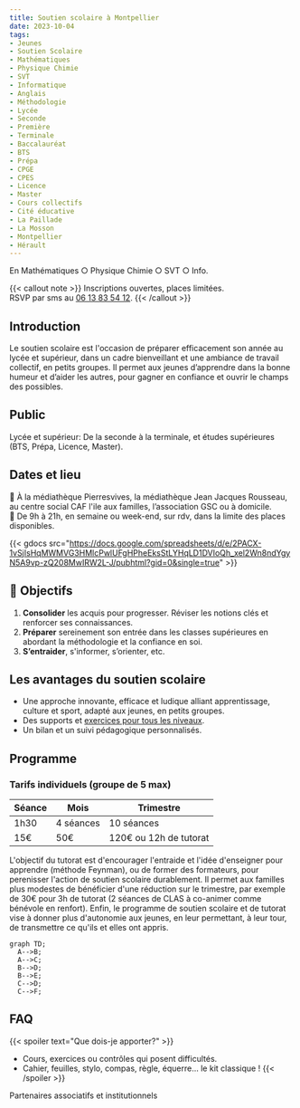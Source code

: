 ```yaml
---
title: Soutien scolaire à Montpellier
date: 2023-10-04
tags:
- Jeunes
- Soutien Scolaire
- Mathématiques
- Physique Chimie
- SVT
- Informatique
- Anglais
- Méthodologie
- Lycée
- Seconde 
- Première
- Terminale
- Baccalauréat
- BTS
- Prépa
- CPGE
- CPES
- Licence
- Master
- Cours collectifs
- Cité éducative
- La Paillade
- La Mosson
- Montpellier
- Hérault
---
```


En Mathématiques ○ Physique Chimie ○ SVT ○ Info.

<!--more-->

{{< callout note >}}
Inscriptions ouvertes, places limitées. <br>
RSVP par sms au <a href="tel:0613835412">06 13 83 54 12</a>.
{{< /callout >}}

## Introduction

Le soutien scolaire est l'occasion de préparer efficacement son année au lycée et supérieur, dans un cadre bienveillant et une ambiance de travail collectif, en petits groupes. Il permet aux jeunes d’apprendre dans la bonne humeur et d’aider les autres, pour gagner en confiance et ouvrir le champs des possibles.

## Public

Lycée et supérieur: De la seconde à la terminale, et études supérieures (BTS, Prépa, Licence, Master).

## Dates et lieu

📍 À la médiathèque Pierresvives, la médiathèque Jean Jacques Rousseau, au centre social CAF l'ile aux familles, l’association GSC ou à domicile. <br>
📅 De 9h à 21h, en semaine ou week-end, sur rdv, dans la limite des places disponibles.

{{< gdocs src="https://docs.google.com/spreadsheets/d/e/2PACX-1vSjIsHqMWMVG3HMlcPwlUFgHPheEksStLYHqLD1DVIoQh_xel2Wn8ndYgyN5A9vp-zQ208MwIRW2L-J/pubhtml?gid=0&single=true" >}}

## 🎯 Objectifs

1. <b>Consolider</b> les acquis pour progresser. Réviser les notions clés et renforcer ses connaissances.
2. <b>Préparer</b> sereinement son entrée dans les classes supérieures en abordant la méthodologie et la confiance en soi.
3. <b>S’entraider</b>, s'informer, s’orienter, etc.

## Les avantages du soutien scolaire

- Une approche innovante, efficace et ludique alliant apprentissage, culture et sport, adapté aux jeunes, en petits groupes.
- Des supports et [exercices pour tous les niveaux](https://www.mtpcours.fr/c/maths/).
- Un bilan et un suivi pédagogique personnalisés.

## Programme

###  Tarifs individuels (groupe de 5 max)

| Séance | Mois | Trimestre |
|---|---|---|
| 1h30 | 4 séances | 10 séances |
| 15€ | 50€ | 120€ ou 12h de tutorat |

L'objectif du tutorat est d'encourager l'entraide et l'idée d'enseigner pour apprendre (méthode Feynman), ou de former des formateurs, pour perenisser l'action de soutien scolaire durablement. Il permet aux familles plus modestes de bénéficier d'une réduction sur le trimestre, par exemple de 30€ pour 3h de tutorat (2 séances de CLAS à co-animer comme bénévole en renfort). Enfin, le programme de soutien scolaire et de tutorat vise à donner plus d'autonomie aux jeunes, en leur permettant, à leur tour, de transmettre ce qu'ils et elles ont appris.

```mermaid
graph TD;
  A-->B;
  A-->C;
  B-->D;
  B-->E;
  C-->D;
  C-->F;
```

## FAQ

{{< spoiler text="Que dois-je apporter?" >}}
- Cours, exercices ou contrôles qui posent difficultés.
- Cahier, feuilles, stylo, compas, règle, équerre... le kit classique !
{{< /spoiler >}}

Partenaires associatifs et institutionnels